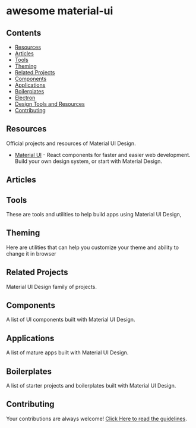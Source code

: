 # awesome material-ui

## Contents

- [Resources](#resources)
- [Articles](#articles)
- [Tools](#tools)
- [Theming](#theming)
- [Related Projects](#related-projects)
- [Components](#components)
- [Applications](#applications)
- [Boilerplates](#boilerplates)
- [Electron](#electron)
- [Design Tools and Resources](#design-tools-and-resources)
- [Contributing](#contributing)

## Resources

Official projects and resources of Material UI Design.

- [Material UI](https://material-ui.com/) - React components for faster and easier web development. Build your own design system, or start with Material Design.

## Articles


## Tools

These are tools and utilities to help build apps using Material UI Design,


## Theming

Here are utilities that can help you customize your theme and ability to change it in browser



## Related Projects

Material UI Design family of projects.


## Components

A list of UI components built with Material UI Design.


## Applications

A list of mature apps built with Material UI Design.


## Boilerplates

A list of starter projects and boilerplates built with Material UI Design.


## Contributing

Your contributions are always welcome! [Click Here to read the guidelines](https://github.com/nadunindunil/awesome-material-ui/blob/master/contributing.md).
